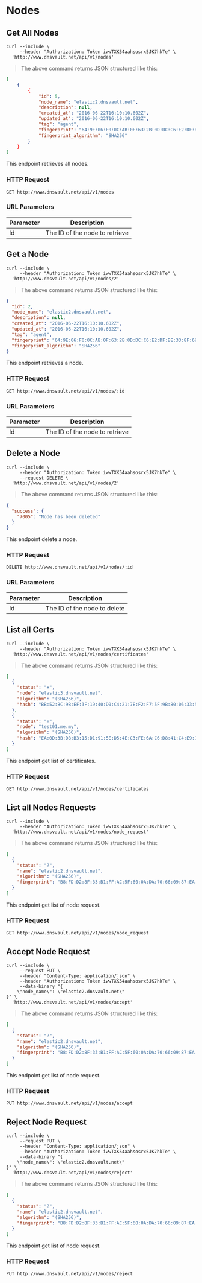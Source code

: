 # Nodes

## Get All Nodes


```shell
curl --include \
     --header "Authorization: Token iwwTXK54aahsosrx5JK7hkTe" \
  'http://www.dnsvault.net/api/v1/nodes'
```

> The above command returns JSON structured like this:

```json
[
    {
        {
            "id": 5,
            "node_name": "elastic2.dnsvault.net",
            "description": null,
            "created_at": "2016-06-22T16:10:10.602Z",
            "updated_at": "2016-06-22T16:10:10.602Z",
            "tag": "agent",
            "fingerprint": "64:9E:06:F0:0C:AB:0F:63:2B:0D:DC:C6:E2:DF:BE:33:8F:69:3C:A0:99:D8:1F:65:76:AE:EA:DA:C6:64:12:3F",
            "fingerprint_algorithm": "SHA256"
        }
    }
]
```

This endpoint retrieves all nodes.

### HTTP Request

`GET http://www.dnsvault.net/api/v1/nodes`

### URL Parameters

Parameter | Description
--------- | -----------
Id | The ID of the node to retrieve

## Get a Node


```shell
curl --include \
     --header "Authorization: Token iwwTXK54aahsosrx5JK7hkTe" \
  'http://www.dnsvault.net/api/v1/nodes/2'
```


> The above command returns JSON structured like this:

```json
{
  "id": 2,
  "node_name": "elastic2.dnsvault.net",
  "description": null,
  "created_at": "2016-06-22T16:10:10.602Z",
  "updated_at": "2016-06-22T16:10:10.602Z",
  "tag": "agent",
  "fingerprint": "64:9E:06:F0:0C:AB:0F:63:2B:0D:DC:C6:E2:DF:BE:33:8F:69:3C:A0:99:D8:1F:65:76:AE:EA:DA:C6:64:12:3F",
  "fingerprint_algorithm": "SHA256"
}
```

This endpoint retrieves a node.

### HTTP Request

`GET http://www.dnsvault.net/api/v1/nodes/:id`

### URL Parameters

Parameter | Description
--------- | -----------
Id | The ID of the node to retrieve

## Delete a Node
```shell
curl --include \
     --header "Authorization: Token iwwTXK54aahsosrx5JK7hkTe" \
     --request DELETE \
  'http://www.dnsvault.net/api/v1/nodes/2'
```


> The above command returns JSON structured like this:

```json
{
  "success": {
    "7005": "Node has been deleted"
  }
}
```

This endpoint delete a node.

### HTTP Request

`DELETE http://www.dnsvault.net/api/v1/nodes/:id`

### URL Parameters

Parameter | Description
--------- | -----------
Id | The ID of the node to delete

## List all Certs

```shell
curl --include \
     --header "Authorization: Token iwwTXK54aahsosrx5JK7hkTe" \
  'http://www.dnsvault.net/api/v1/nodes/certificates'
```


> The above command returns JSON structured like this:

```json
[
  {
    "status": "+",
    "node": "elastic3.dnsvault.net",
    "algorithm": "(SHA256)",
    "hash": "BB:52:BC:9B:EF:3F:19:40:D0:C4:21:7E:F2:F7:5F:9B:80:06:33:5D:86:CB:DB:3C:D7:7D:50:38:ED:E1:51:4B"
  },
  {
    "status": "+",
    "node": "test01.me.my",
    "algorithm": "(SHA256)",
    "hash": "EA:0D:3B:D8:B3:15:D1:91:5E:D5:4E:C3:FE:6A:C6:D8:41:C4:E9:11:60:33:4D:DE:40:AF:2D:72:05:D0:A8:0D"
  }
]
```

This endpoint get list of certificates.

### HTTP Request

`GET http://www.dnsvault.net/api/v1/nodes/certificates`

## List all Nodes Requests

```shell
curl --include \
     --header "Authorization: Token iwwTXK54aahsosrx5JK7hkTe" \
  'http://www.dnsvault.net/api/v1/nodes/node_request'
```


> The above command returns JSON structured like this:

```json
[
  {
    "status": "?",
    "name": "elastic2.dnsvault.net",
    "algorithm": "(SHA256)",
    "fingerprint": "B8:FD:D2:8F:33:B1:FF:AC:5F:60:0A:DA:70:66:09:87:EA:B7:4C:14:8D:0F:4F:B0:67:60:69:83:9E:48:78:15"
  }
]
```

This endpoint get list of node request.

### HTTP Request

`GET http://www.dnsvault.net/api/v1/nodes/node_request`

## Accept Node Request

```shell
curl --include \
     --request PUT \
     --header "Content-Type: application/json" \
     --header "Authorization: Token iwwTXK54aahsosrx5JK7hkTe" \
     --data-binary "{
    \"node_name\": \"elastic2.dnsvault.net\"
}" \
  'http://www.dnsvault.net/api/v1/nodes/accept'
```


> The above command returns JSON structured like this:

```json
[
  {
    "status": "?",
    "name": "elastic2.dnsvault.net",
    "algorithm": "(SHA256)",
    "fingerprint": "B8:FD:D2:8F:33:B1:FF:AC:5F:60:0A:DA:70:66:09:87:EA:B7:4C:14:8D:0F:4F:B0:67:60:69:83:9E:48:78:15"
  }
]
```

This endpoint get list of node request.

### HTTP Request

`PUT http://www.dnsvault.net/api/v1/nodes/accept`


## Reject Node Request

```shell
curl --include \
     --request PUT \
     --header "Content-Type: application/json" \
     --header "Authorization: Token iwwTXK54aahsosrx5JK7hkTe" \
     --data-binary "{
    \"node_name\": \"elastic2.dnsvault.net\"
}" \
  'http://www.dnsvault.net/api/v1/nodes/reject'
```

> The above command returns JSON structured like this:

```json
[
  {
    "status": "?",
    "name": "elastic2.dnsvault.net",
    "algorithm": "(SHA256)",
    "fingerprint": "B8:FD:D2:8F:33:B1:FF:AC:5F:60:0A:DA:70:66:09:87:EA:B7:4C:14:8D:0F:4F:B0:67:60:69:83:9E:48:78:15"
  }
]
```

This endpoint get list of node request.

### HTTP Request

`PUT http://www.dnsvault.net/api/v1/nodes/reject`
